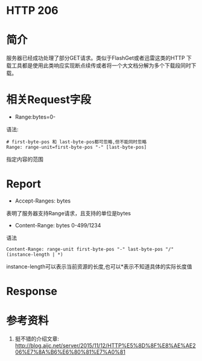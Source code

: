 # HTTP 206

# 简介

服务器已经成功处理了部分GET请求。类似于FlashGet或者迅雷这类的HTTP 下载工具都是使用此类响应实现断点续传或者将一个大文档分解为多个下载段同时下载。

# 相关Request字段

* Range:bytes=0-

语法: 

```shell
# first-byte-pos 和 last-byte-pos都可忽略,但不能同时忽略
Range: range-unit=first-byte-pos "-" [last-byte-pos]

```

指定内容的范围


# Report

* Accept-Ranges: bytes

表明了服务器支持Range请求，且支持的单位是bytes

* Content-Range: bytes 0-499/1234

语法

```shell
Content-Range: range-unit first-byte-pos "-" last-byte-pos "/" (instance-length | *)
```

instance-length可以表示当前资源的长度,也可以*表示不知道具体的实际长度值




# Response



# 参考资料

1. 挺不错的介绍文章: http://blog.aijc.net/server/2015/11/12/HTTP%E5%8D%8F%E8%AE%AE206%E7%8A%B6%E6%80%81%E7%A0%81